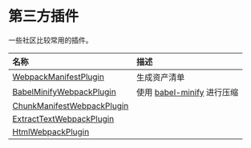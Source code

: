 # 第三方插件

一些社区比较常用的插件。

| 名称 | 描述 |
| :--- | :--- |
| [WebpackManifestPlugin](/Plugins/third-party/WebpackManifestPlugin.md) | 生成资产清单 |
| [BabelMinifyWebpackPlugin](/Plugins/third-party/BabelMinifyWebpackPlugin.md) | 使用 [babel-minify](https://github.com/babel/minify) 进行压缩 |
| [ChunkManifestWebpackPlugin](/Plugins/third-party/ChunkManifestWebpackPlugin.md) |  |
| [ExtractTextWebpackPlugin](/Plugins/third-party/ExtractTextWebpackPlugin.md) |  |
| [HtmlWebpackPlugin](/Plugins/third-party/HtmlWebpackPlugin.md) |  |



